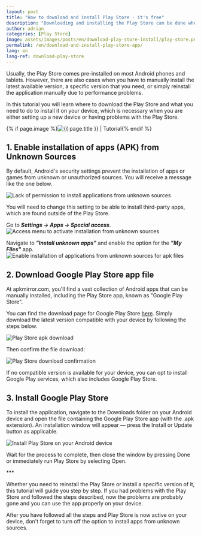 ```yaml
---
layout: post
title: "How to download and install Play Store - it's free"
description: "Downloading and installing the Play Store can be done when the application stops working or does not exist on the Android device. Here's what you need to do!"
author: adrian
categories: [Play Store]
image: assets/images/posts/en/download-play-store-install/play-store.png
permalink: /en/download-and-install-play-store-app/
lang: en
lang-ref: download-play-store
---
```


Usually, the Play Store comes pre-installed on most Android phones and tablets. However, there are also cases when you have to manually install the latest available version, a specific version that you need, or simply reinstall the application manually due to performance problems.

In this tutorial you will learn where to download the Play Store and what you need to do to install it on your device, which is necessary when you are either setting up a new device or having problems with the Play Store.

<!-- Post Featured Image -->
{% if page.image %}<img class="featured-image img-fluid rounded" alt="{{ page.title }} | Tutorial" src="{{site.baseurl}}/{{ page.image }}" title="{{ page.title }} | Tutorial">{% endif %}
<!-- End Featured Image -->

<!--ADSPACE_ID:2x2-->

## 1. Enable installation of apps (APK) from Unknown Sources

By default, Android's security settings prevent the installation of apps or games from unknown or unauthorized sources. You will receive a message like the one below.

<img alt="Lack of permission to install applications from unknown sources" title="Lack of permission to install applications from unknown sources" class="article-image medium-image" src="{{site.baseurl}}/assets/images/posts/{{page.lang}}/download-play-store-install/error-installing-from-unkown-source.jpg">

You will need to change this setting to be able to install third-party apps, which are found outside of the Play Store.

Go to ***Settings → Apps → Special access***.
<img alt="Access menu to activate installation from unknown sources" title="Access menu to activate installation from unknown sources" class="article-image" src="{{site.baseurl}}/assets/images/posts/{{page.lang}}/download-play-store-install/settings-for-enabling-installing-from-unknown-sources.jpg">

Navigate to ***"Install unknown apps"*** and enable the option for the ***"My Files"*** app.
<img alt="Enable installation of applications from unknown sources for apk files" title="Enable installation of applications from unknown sources for apk files" class="article-image" src="{{site.baseurl}}/assets/images/posts/{{page.lang}}/download-play-store-install/enable-installing-apk-from-unknown-sources.jpg">

## 2. Download Google Play Store app file

At apkmirror.com, you'll find a vast collection of Android apps that can be manually installed, including the Play Store app, known as "Google Play Store".

You can find the download page for Google Play Store [here](https://www.apkmirror.com/apk/google-inc/google-play-store/). Simply download the latest version compatible with your device by following the steps below.

<img alt="Play Store apk download" title="Play Store apk download" class="article-image" src="{{site.baseurl}}/assets/images/posts/{{page.lang}}/download-play-store-install/download-play-store.jpg">

Then confirm the file download:

<img alt="Play Store download confirmation" title="Play Store download confirmation" class="article-image medium-image" src="{{site.baseurl}}/assets/images/posts/{{page.lang}}/download-play-store-install/confirm-play-store-download.jpg">


If no compatible version is available for your device, you can opt to install Google Play services, which also includes Google Play Store.

## 3. Install Google Play Store

To install the application, navigate to the Downloads folder on your Android device and open the file containing the Google Play Store app (with the .apk extension). An installation window will appear — press the Install or Update button as applicable.

<img alt="Install Play Store on your Android device" title="Install Play Store on your Android device" class="article-image" src="{{site.baseurl}}/assets/images/posts/{{page.lang}}/download-play-store-install/install-play-store-apk.jpg">

Wait for the process to complete, then close the window by pressing Done or immediately run Play Store by selecting Open.

<div class="post-bottom-stars">***</div>

Whether you need to reinstall the Play Store or install a specific version of it, this tutorial will guide you step by step. If you had problems with the Play Store and followed the steps described, now the problems are probably gone and you can use the app properly on your device.

After you have followed all the steps and Play Store is now active on your device, don't forget to turn off the option to install apps from unknown sources.
